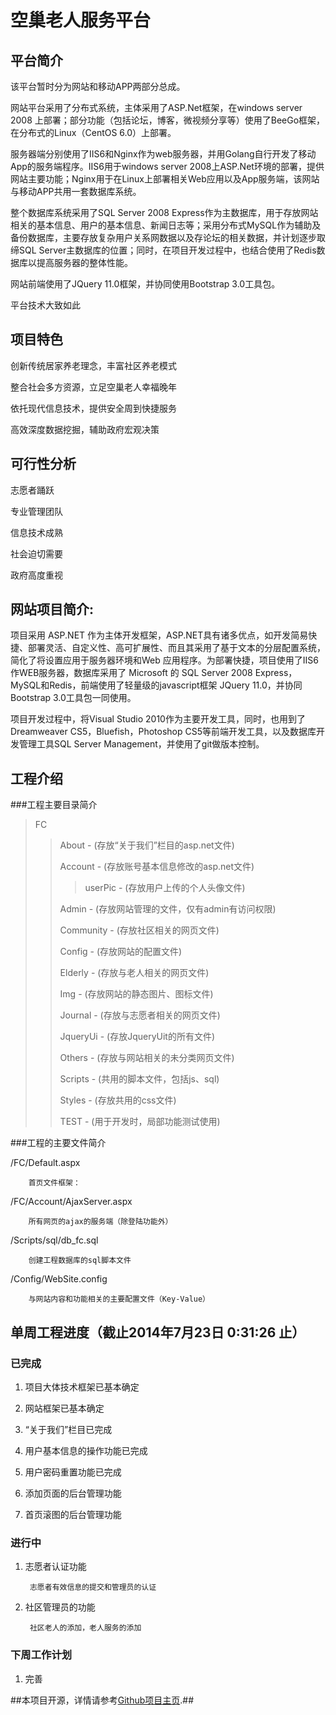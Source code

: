 空巢老人服务平台
================

平台简介
--------

该平台暂时分为网站和移动APP两部分总成。

网站平台采用了分布式系统，主体采用了ASP.Net框架，在windows server 2008 上部署；部分功能（包括论坛，博客，微视频分享等）使用了BeeGo框架，在分布式的Linux（CentOS 6.0）上部署。

服务器端分别使用了IIS6和Nginx作为web服务器，并用Golang自行开发了移动App的服务端程序。IIS6用于windows server 2008上ASP.Net环境的部署，提供网站主要功能；Nginx用于在Linux上部署相关Web应用以及App服务端，该网站与移动APP共用一套数据库系统。

整个数据库系统采用了SQL Server 2008 Express作为主数据库，用于存放网站相关的基本信息、用户的基本信息、新闻日志等；采用分布式MySQL作为辅助及备份数据库，主要存放复杂用户关系网数据以及存论坛的相关数据，并计划逐步取缔SQL Server主数据库的位置；同时，在项目开发过程中，也结合使用了Redis数据库以提高服务器的整体性能。

网站前端使用了JQuery 11.0框架，并协同使用Bootstrap 3.0工具包。

平台技术大致如此

项目特色
--------

创新传统居家养老理念，丰富社区养老模式

整合社会多方资源，立足空巢老人幸福晚年

依托现代信息技术，提供安全周到快捷服务

高效深度数据挖掘，辅助政府宏观决策

可行性分析
----------

志愿者踊跃

专业管理团队

信息技术成熟

社会迫切需要

政府高度重视

网站项目简介:
-------------

项目采用 ASP.NET 作为主体开发框架，ASP.NET具有诸多优点，如开发简易快捷、部署灵活、自定义性、高可扩展性、而且其采用了基于文本的分层配置系统，简化了将设置应用于服务器环境和Web 应用程序。为部署快捷，项目使用了IIS6 作WEB服务器，数据库采用了 Microsoft 的 SQL Server 2008 Express，MySQL和Redis，前端使用了轻量级的javascript框架 JQuery 11.0，并协同Bootstrap 3.0工具包一同使用。

项目开发过程中，将Visual Studio 2010作为主要开发工具，同时，也用到了Dreamweaver CS5，Bluefish，Photoshop CS5等前端开发工具，以及数据库开发管理工具SQL Server Management，并使用了git做版本控制。

工程介绍
--------

###工程主要目录简介
> FC
>
> > About - (存放“关于我们”栏目的asp.net文件)
> >
> > Account - (存放账号基本信息修改的asp.net文件)
> >
> > > userPic - (存放用户上传的个人头像文件)
> >
> > Admin - (存放网站管理的文件，仅有admin有访问权限)
> >
> > Community - (存放社区相关的网页文件)
> >
> > Config - (存放网站的配置文件)
> >
> > Elderly - (存放与老人相关的网页文件)
> >
> > Img - (存放网站的静态图片、图标文件)
> >
> > Journal - (存放与志愿者相关的网页文件)
> >
> > JqueryUi - (存放JqueryUit的所有文件)
> >
> > Others - (存放与网站相关的未分类网页文件)
> >
> > Scripts - (共用的脚本文件，包括js、sql)
> >
> > Styles - (存放共用的css文件)
> >
> > TEST - (用于开发时，局部功能测试使用)

###工程的主要文件简介

/FC/Default.aspx

		首页文件框架：

/FC/Account/AjaxServer.aspx

		所有网页的ajax的服务端（除登陆功能外）

/Scripts/sql/db_fc.sql

		创建工程数据库的sql脚本文件

/Config/WebSite.config

		与网站内容和功能相关的主要配置文件（Key-Value）


单周工程进度（截止2014年7月23日 0:31:26 止）
----------------------------------------

### 已完成

1. 项目大体技术框架已基本确定

2. 网站框架已基本确定

3. “关于我们”栏目已完成

4. 用户基本信息的操作功能已完成

5. 用户密码重置功能已完成

6. 添加页面的后台管理功能

7. 首页滚图的后台管理功能


### 进行中

1. 志愿者认证功能
		
		志愿者有效信息的提交和管理员的认证

2. 社区管理员的功能
		
		社区老人的添加，老人服务的添加

### 下周工作计划

1. 完善


##本项目开源，详情请参考[Github项目主页](https://github.com/cjstudio/forElderly).##


